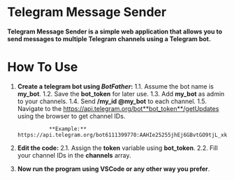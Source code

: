 # Telegram Message Sender

**Telegram Message Sender is a simple web application that allows you to send messages to multiple Telegram channels using a Telegram bot.**

# How To Use

1. **Create a telegram bot using *BotFather*:**
		1.1. Assume the bot name is **my_bot**.
		1.2. Save the **bot_token** for later use.
		1.3. Add **my_bot** as admin to your channels.
		1.4. Send **/my_id @my_bot** to each channel.
		1.5. Navigate to the https://api.telegram.org/bot**bot_token**/getUpdates using the browser to get channel IDs.
   
                 **Example:** https://api.telegram.org/bot6111399770:AAHIe25255jhEj6GBvtGO9tjL_xkYE/getUpdates
 3. **Edit the code:**
		 2.1. Assign the **token** variable using **bot_token**.
		 2.2. Fill your channel IDs in the **channels**  array.
 4. **Now run the program using VSCode or any other way you prefer**. 
